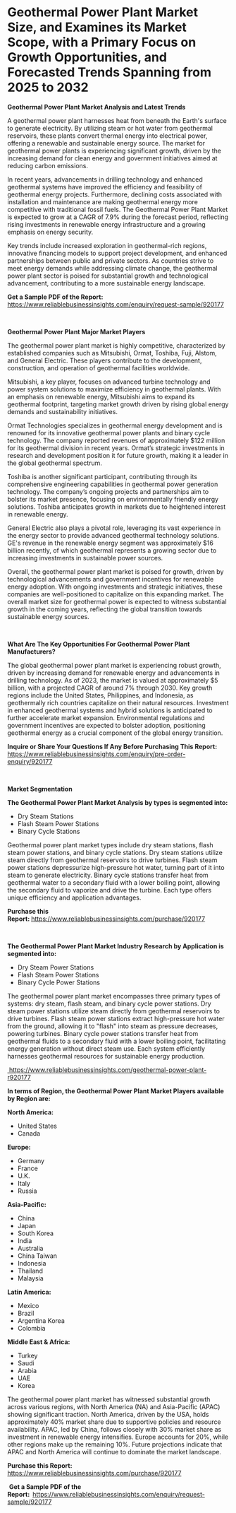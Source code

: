 <p><h1>Geothermal Power Plant Market Size, and Examines its Market Scope, with a Primary Focus on Growth Opportunities, and Forecasted Trends Spanning from 2025 to 2032</h1></p><p><strong>Geothermal Power Plant Market Analysis and Latest Trends</strong></p>
<p><p>A geothermal power plant harnesses heat from beneath the Earth's surface to generate electricity. By utilizing steam or hot water from geothermal reservoirs, these plants convert thermal energy into electrical power, offering a renewable and sustainable energy source. The market for geothermal power plants is experiencing significant growth, driven by the increasing demand for clean energy and government initiatives aimed at reducing carbon emissions.</p><p>In recent years, advancements in drilling technology and enhanced geothermal systems have improved the efficiency and feasibility of geothermal energy projects. Furthermore, declining costs associated with installation and maintenance are making geothermal energy more competitive with traditional fossil fuels. The Geothermal Power Plant Market is expected to grow at a CAGR of 7.9% during the forecast period, reflecting rising investments in renewable energy infrastructure and a growing emphasis on energy security.</p><p>Key trends include increased exploration in geothermal-rich regions, innovative financing models to support project development, and enhanced partnerships between public and private sectors. As countries strive to meet energy demands while addressing climate change, the geothermal power plant sector is poised for substantial growth and technological advancement, contributing to a more sustainable energy landscape.</p></p>
<p><strong>Get a Sample PDF of the Report:&nbsp;</strong> <a href="https://www.reliablebusinessinsights.com/enquiry/request-sample/920177?utm_campaign=2752&utm_medium=2&utm_source=Github&utm_content=ia&utm_term=17042025&utm_id=geothermal-power-plant">https://www.reliablebusinessinsights.com/enquiry/request-sample/920177</a></p>
<p>&nbsp;</p>
<p><strong>Geothermal Power Plant Major Market Players</strong></p>
<p><p>The geothermal power plant market is highly competitive, characterized by established companies such as Mitsubishi, Ormat, Toshiba, Fuji, Alstom, and General Electric. These players contribute to the development, construction, and operation of geothermal facilities worldwide.</p><p>Mitsubishi, a key player, focuses on advanced turbine technology and power system solutions to maximize efficiency in geothermal plants. With an emphasis on renewable energy, Mitsubishi aims to expand its geothermal footprint, targeting market growth driven by rising global energy demands and sustainability initiatives.</p><p>Ormat Technologies specializes in geothermal energy development and is renowned for its innovative geothermal power plants and binary cycle technology. The company reported revenues of approximately $122 million for its geothermal division in recent years. Ormat’s strategic investments in research and development position it for future growth, making it a leader in the global geothermal spectrum.</p><p>Toshiba is another significant participant, contributing through its comprehensive engineering capabilities in geothermal power generation technology. The company’s ongoing projects and partnerships aim to bolster its market presence, focusing on environmentally friendly energy solutions. Toshiba anticipates growth in markets due to heightened interest in renewable energy.</p><p>General Electric also plays a pivotal role, leveraging its vast experience in the energy sector to provide advanced geothermal technology solutions. GE's revenue in the renewable energy segment was approximately $16 billion recently, of which geothermal represents a growing sector due to increasing investments in sustainable power sources.</p><p>Overall, the geothermal power plant market is poised for growth, driven by technological advancements and government incentives for renewable energy adoption. With ongoing investments and strategic initiatives, these companies are well-positioned to capitalize on this expanding market. The overall market size for geothermal power is expected to witness substantial growth in the coming years, reflecting the global transition towards sustainable energy sources.</p></p>
<p>&nbsp;</p>
<p><strong>What Are The Key Opportunities For Geothermal Power Plant Manufacturers?</strong></p>
<p><p>The global geothermal power plant market is experiencing robust growth, driven by increasing demand for renewable energy and advancements in drilling technology. As of 2023, the market is valued at approximately $5 billion, with a projected CAGR of around 7% through 2030. Key growth regions include the United States, Philippines, and Indonesia, as geothermally rich countries capitalize on their natural resources. Investment in enhanced geothermal systems and hybrid solutions is anticipated to further accelerate market expansion. Environmental regulations and government incentives are expected to bolster adoption, positioning geothermal energy as a crucial component of the global energy transition.</p></p>
<p><strong>Inquire or Share Your Questions If Any Before Purchasing This Report:</strong> <a href="https://www.reliablebusinessinsights.com/enquiry/pre-order-enquiry/920177?utm_campaign=2752&utm_medium=2&utm_source=Github&utm_content=ia&utm_term=17042025&utm_id=geothermal-power-plant">https://www.reliablebusinessinsights.com/enquiry/pre-order-enquiry/920177</a></p>
<p>&nbsp;</p>
<p><strong>Market Segmentation</strong></p>
<p><strong>The Geothermal Power Plant Market Analysis by types is segmented into:</strong></p>
<p><ul><li>Dry Steam Stations</li><li>Flash Steam Power Stations</li><li>Binary Cycle Stations</li></ul></p>
<p><p>Geothermal power plant market types include dry steam stations, flash steam power stations, and binary cycle stations. Dry steam stations utilize steam directly from geothermal reservoirs to drive turbines. Flash steam power stations depressurize high-pressure hot water, turning part of it into steam to generate electricity. Binary cycle stations transfer heat from geothermal water to a secondary fluid with a lower boiling point, allowing the secondary fluid to vaporize and drive the turbine. Each type offers unique efficiency and application advantages.</p></p>
<p><strong>Purchase this Report:&nbsp;</strong><a href="https://www.reliablebusinessinsights.com/purchase/920177?utm_campaign=2752&utm_medium=2&utm_source=Github&utm_content=ia&utm_term=17042025&utm_id=geothermal-power-plant">https://www.reliablebusinessinsights.com/purchase/920177</a></p>
<p>&nbsp;</p>
<p><strong>The Geothermal Power Plant Market Industry Research by Application is segmented into:</strong></p>
<p><ul><li>Dry Steam Power Stations</li><li>Flash Steam Power Stations</li><li>Binary Cycle Power Stations</li></ul></p>
<p><p>The geothermal power plant market encompasses three primary types of systems: dry steam, flash steam, and binary cycle power stations. Dry steam power stations utilize steam directly from geothermal reservoirs to drive turbines. Flash steam power stations extract high-pressure hot water from the ground, allowing it to "flash" into steam as pressure decreases, powering turbines. Binary cycle power stations transfer heat from geothermal fluids to a secondary fluid with a lower boiling point, facilitating energy generation without direct steam use. Each system efficiently harnesses geothermal resources for sustainable energy production.</p></p>
<p><a href="https://www.reliablebusinessinsights.com/geothermal-power-plant-r920177?utm_campaign=2752&utm_medium=2&utm_source=Github&utm_content=ia&utm_term=17042025&utm_id=geothermal-power-plant">&nbsp;https://www.reliablebusinessinsights.com/geothermal-power-plant-r920177</a></p>
<p><strong>In terms of Region, the Geothermal Power Plant Market Players available by Region are:</strong></p>
<p>
    <p> <strong> North America: </strong>
        <ul>
            <li>United States</li>
            <li>Canada</li>
        </ul>
        </p> 
    <p> <strong> Europe: </strong>
        <ul>
            <li>Germany</li>
            <li>France</li>
            <li>U.K.</li>
            <li>Italy</li>
            <li>Russia</li>
        </ul>
        </p> 
    <p> <strong> Asia-Pacific: </strong>
        <ul>
            <li>China</li>
            <li>Japan</li>
            <li>South Korea</li>
            <li>India</li>
            <li>Australia</li>
            <li>China Taiwan</li>
            <li>Indonesia</li>
            <li>Thailand</li>
            <li>Malaysia</li>
        </ul>
        </p> 
    <p> <strong> Latin America: </strong>
        <ul>
            <li>Mexico</li>
            <li>Brazil</li>
            <li>Argentina Korea</li>
            <li>Colombia</li>
        </ul>
        </p> 
    <p> <strong> Middle East & Africa: </strong>
        <ul>
            <li>Turkey</li>
            <li>Saudi</li>
            <li>Arabia</li>
            <li>UAE</li>
            <li>Korea</li>
        </ul>
    </p>
    </p>
<p><p>The geothermal power plant market has witnessed substantial growth across various regions, with North America (NA) and Asia-Pacific (APAC) showing significant traction. North America, driven by the USA, holds approximately 40% market share due to supportive policies and resource availability. APAC, led by China, follows closely with 30% market share as investment in renewable energy intensifies. Europe accounts for 20%, while other regions make up the remaining 10%. Future projections indicate that APAC and North America will continue to dominate the market landscape.</p></p>
<p><strong>Purchase this Report: </strong><a href="https://www.reliablebusinessinsights.com/purchase/920177?utm_campaign=2752&utm_medium=2&utm_source=Github&utm_content=ia&utm_term=17042025&utm_id=geothermal-power-plant">https://www.reliablebusinessinsights.com/purchase/920177</a></p>
<p>&nbsp;<strong>Get a Sample PDF of the Report:&nbsp;&nbsp;</strong><a href="https://www.reliablebusinessinsights.com/enquiry/request-sample/920177?utm_campaign=2752&utm_medium=2&utm_source=Github&utm_content=ia&utm_term=17042025&utm_id=geothermal-power-plant">https://www.reliablebusinessinsights.com/enquiry/request-sample/920177</a></p>
<p><strong></strong></p>
<p><p></p><p></p><p></p></p>